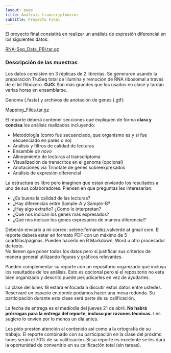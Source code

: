```yaml
---
layout: page
title: Análisis transcriptómicos
subtitle: Proyecto Final
---
```


El proyecto final consistirá en realizar un análisis de expresión diferencial en los 
siguientes datos:

[RNA-Seq_Data_PBI.tar.gz](https://drive.google.com/open?id=0B9ZVSRlHL8cIMkt6cDQtbGd2cFE)

### Descripción de las muestras

Los datos consisten en 3 réplicas de 2 librerías. Se generaron usando la 
preparación TruSeq total de Illumina y remoción de RNA ribosomal a través de el kit 
Ribozero. **OJO:** Son más grandes que los usados en clase y tardan varias horas en ensamblarse.

Genoma (.fasta) y archivos de anotación de genes (.gtf):

[Mapping_Files.tar.gz](datasets/Mapping_Files.tar.gz)

El reporte deberá contener secciones que expliquen de forma **clara y concisa** los 
análisis realizados incluyendo:

* Metodología (como fue secuenciado, que organismo es y si fue secuenciado en pares o no)
* Análisis y filtros de calidad de lecturas
* Ensamble *de novo*
* Alineamiento de lecturas al transcriptoma
* Visualización de transcritos en el genoma (opcional)
* Anotaciones via Trinotate de genes sobreexpresados
* Análisis de expresión diferencial 

La estructura es libre pero imaginen que estan enviando los resultados 
a uno de sus colaboradores. Piensen en que preguntas les interesarían:

* ¿Es buena la calidad de las lecturas?
* ¿Hay diferencias entre Sample-A y Sample-B?
* ¿Hay algo extraño? ¿Como lo interpretan?
* ¿Qué nos indican los genes más expresados? 
* ¿Qué nos indican los genes expresados de manera diferencial? 

Deberán enviarlo a mi correo: selene.fernandez.valverde at gmail com. 
El reporte deberá estar en formato PDF con un máximo de 5 cuartillas/páginas. 
Pueden hacerlo en R Markdown, Word u otro procesador de texto.  
No tienen que poner todos los datos pero si justificar sus criterios de 
manera general utilizando figuras y gráficos relevantes. 

Pueden complementar su reporte con un repositorio organizado que incluya los
resultados de los análisis. Esto es opcional pero si el repositorio no esta bien 
organizado y descrito puede perjudicarles en vez de ayudarles. 

La clase del lunes 18 estará enfocada a discutir estos datos entre ustedes. 
Reservaré un espacio en donde podamos hacer una mesa redonda. 
Su participación durante esta clase será parte de su calificación.

La fecha de entrega es el mediodía del jueves 21 de abril. **No habrá prórrogas 
para la entrega del reporte, incluso por razones técnicas.** Les sugiero lo envíen 
por lo menos un día antes.  

Les pido presten atención al contenido así como a la ortografía de su 
trabajo. El reporte combinado con su participación en la clase del próximo lunes
serán el 70% de su calificación. Si su reporte es excelente se les dará la 
oportunidad de convertirlo en su calificación total (sin tareas). 




